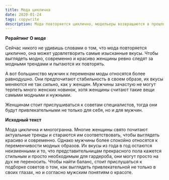 ```yaml
---
title: Мода циклична
date: 2020-01-24
tags: copywrite
description: Мода повторяется циклично, модельеры возвращаются в прошлое и черпают из моды минувших дней самые невероятные идеи
---
```


**Рерайтинг**
**О моде**

Сейчас никого не удивишь словами о том, что мода повторяется циклично, она может удовлетворить самые изысканные вкусы. Чтобы выглядеть модно, современно и красиво женщины ревно следят за модными трендами и пытаются их повторять. 

А вот большинство мужчин к переменам моды относятся более равнодушно. Они предпочитают стабильность в своем образе, их вкусы меняются не так сильно, как у женщин. Мужчины зачастую не могут терпеть много женских новинок, хотя женщины считают такие вещи самыми модными и нужными. 

Женщинам стоит прислушиваться к советам специалистов, тогда они будут привлекательными не только для себя, но и для мужчин.

**Исходный текст**

Мода циклична и многогранна. Многие женщины свято почитают актуальные тренды и стараются им соответствовать, чтобы выглядеть красиво и современно. Однако мужчины более спокойно относятся к переменчивости модных образов. Их вкусы из года в год остаются неизменными и то, что представительницам прекрасного пола кажется стильным и просто необходимым для гардероба, они могут просто на дух не переносить. Чтобы найти баланс, стоит прислушаться к подборке советов о том, как выглядеть привлекательной не только в своих глазах, но и согласно мужским понятиям о красоте.	



